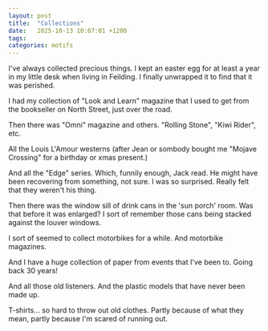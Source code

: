 ```yaml
---
layout: post
title:  "Collections"
date:   2025-10-13 10:07:01 +1200
tags: 
categories: motifs
---
```


I've always collected precious things. I kept an easter egg for at least a year in my little desk when living in Feilding. I finally unwrapped it to find that it was perished.

I had my collection of "Look and Learn" magazine that I used to get from the bookseller on North Street, just over the road.

Then there was "Omni" magazine and others. "Rolling Stone", "Kiwi Rider", etc.

All the Louis L'Amour westerns (after Jean or sombody bought me "Mojave Crossing" for a birthday or xmas present.)

And all the "Edge" series. Which, funnily enough, Jack read. He might have been recovering from something, not sure. I was so surprised. Really felt that they weren't his thing.

Then there was the window sill of drink cans in the 'sun porch' room. Was that before it was enlarged? I sort of remember those cans being stacked against the louver windows.

I sort of seemed to collect motorbikes for a while. And motorbike magazines.

And I have a huge collection of paper from events that I've been to. Going back 30 years!

And all those old listeners. And the plastic models that have never been made up.

T-shirts... so hard to throw out old clothes. Partly because of what they mean, partly because I'm scared of running out.
